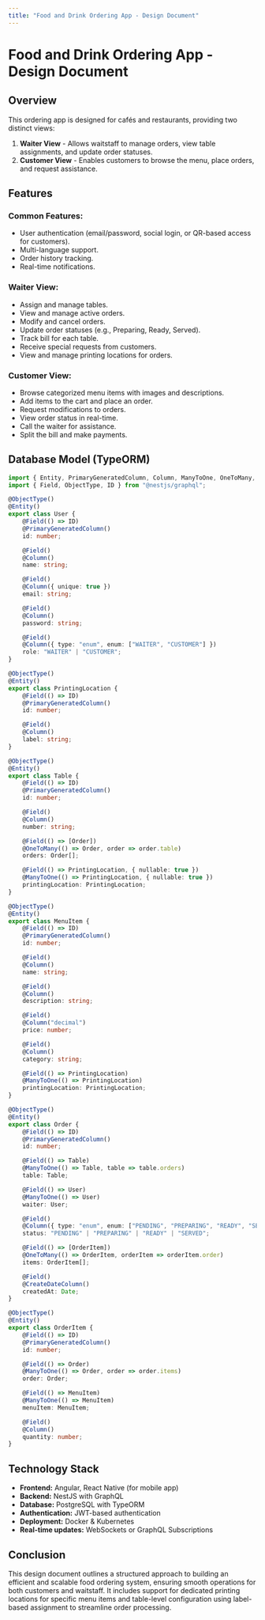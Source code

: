 ```yaml
---
title: "Food and Drink Ordering App - Design Document"
---
```


# Food and Drink Ordering App - Design Document

## Overview

This ordering app is designed for cafés and restaurants, providing two distinct views:

1. **Waiter View** - Allows waitstaff to manage orders, view table assignments, and update order statuses.
2. **Customer View** - Enables customers to browse the menu, place orders, and request assistance.

## Features

### Common Features:

- User authentication (email/password, social login, or QR-based access for customers).
- Multi-language support.
- Order history tracking.
- Real-time notifications.

### Waiter View:

- Assign and manage tables.
- View and manage active orders.
- Modify and cancel orders.
- Update order statuses (e.g., Preparing, Ready, Served).
- Track bill for each table.
- Receive special requests from customers.
- View and manage printing locations for orders.

### Customer View:

- Browse categorized menu items with images and descriptions.
- Add items to the cart and place an order.
- Request modifications to orders.
- View order status in real-time.
- Call the waiter for assistance.
- Split the bill and make payments.

## Database Model (TypeORM)

```typescript
import { Entity, PrimaryGeneratedColumn, Column, ManyToOne, OneToMany, CreateDateColumn, UpdateDateColumn } from "typeorm";
import { Field, ObjectType, ID } from "@nestjs/graphql";

@ObjectType()
@Entity()
export class User {
    @Field(() => ID)
    @PrimaryGeneratedColumn()
    id: number;

    @Field()
    @Column()
    name: string;

    @Field()
    @Column({ unique: true })
    email: string;

    @Field()
    @Column()
    password: string;

    @Field()
    @Column({ type: "enum", enum: ["WAITER", "CUSTOMER"] })
    role: "WAITER" | "CUSTOMER";
}

@ObjectType()
@Entity()
export class PrintingLocation {
    @Field(() => ID)
    @PrimaryGeneratedColumn()
    id: number;

    @Field()
    @Column()
    label: string;
}

@ObjectType()
@Entity()
export class Table {
    @Field(() => ID)
    @PrimaryGeneratedColumn()
    id: number;

    @Field()
    @Column()
    number: string;

    @Field(() => [Order])
    @OneToMany(() => Order, order => order.table)
    orders: Order[];

    @Field(() => PrintingLocation, { nullable: true })
    @ManyToOne(() => PrintingLocation, { nullable: true })
    printingLocation: PrintingLocation;
}

@ObjectType()
@Entity()
export class MenuItem {
    @Field(() => ID)
    @PrimaryGeneratedColumn()
    id: number;

    @Field()
    @Column()
    name: string;

    @Field()
    @Column()
    description: string;

    @Field()
    @Column("decimal")
    price: number;

    @Field()
    @Column()
    category: string;

    @Field(() => PrintingLocation)
    @ManyToOne(() => PrintingLocation)
    printingLocation: PrintingLocation;
}

@ObjectType()
@Entity()
export class Order {
    @Field(() => ID)
    @PrimaryGeneratedColumn()
    id: number;

    @Field(() => Table)
    @ManyToOne(() => Table, table => table.orders)
    table: Table;

    @Field(() => User)
    @ManyToOne(() => User)
    waiter: User;

    @Field()
    @Column({ type: "enum", enum: ["PENDING", "PREPARING", "READY", "SERVED"] })
    status: "PENDING" | "PREPARING" | "READY" | "SERVED";

    @Field(() => [OrderItem])
    @OneToMany(() => OrderItem, orderItem => orderItem.order)
    items: OrderItem[];

    @Field()
    @CreateDateColumn()
    createdAt: Date;
}

@ObjectType()
@Entity()
export class OrderItem {
    @Field(() => ID)
    @PrimaryGeneratedColumn()
    id: number;

    @Field(() => Order)
    @ManyToOne(() => Order, order => order.items)
    order: Order;

    @Field(() => MenuItem)
    @ManyToOne(() => MenuItem)
    menuItem: MenuItem;

    @Field()
    @Column()
    quantity: number;
}
```

## Technology Stack

- **Frontend:** Angular, React Native (for mobile app)
- **Backend:** NestJS with GraphQL
- **Database:** PostgreSQL with TypeORM
- **Authentication:** JWT-based authentication
- **Deployment:** Docker & Kubernetes
- **Real-time updates:** WebSockets or GraphQL Subscriptions

## Conclusion

This design document outlines a structured approach to building an efficient and scalable food ordering system, ensuring smooth operations for both customers and waitstaff. It includes support for dedicated printing locations for specific menu items and table-level configuration using label-based assignment to streamline order processing.

